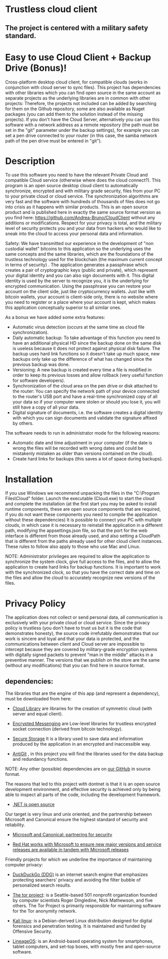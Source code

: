 # Trustless cloud client

## The project is centered with a military safety standard.

# Easy to use Cloud Client + Backup Drive (Bonus)!

Cross-platform desktop cloud client, for compatible clouds (works in conjunction with cloud server to sync files).
This project has dependencies with other libraries which you can find open source in the same account as separate projects as the underlying libraries are in common with other projects:
Therefore, the projects not included can be added by searching for them on the Github repository, some are also available as Nuget packages (you can add them to the solution instead of the missing projects).
If you don't have the Cloud Server, alternatively you can use this software with a network address as a remote repository (the path must be set in the "git" parameter under the backup settings), for example you can set a pen drive connected to your router (in this case, the samba network path of the pen drive must be entered in "git").

# Description

To use this software you need to have the relevant Private Cloud and compatible Cloud service (otherwise where does the cloud connect?).
This program is an open source desktop cloud client to automatically synchronize, encrypted and with military grade security, files from your PC to your private cloud or cloud service.
The synchronization algorithms are very fast and the software with hundreds of thousands of files does not go into crisis as it happens with similar products.
This is an open source product and is published here in exactly the same source format version as you find here: https://github.com/Andrea-Bruno/CloudClient without any additions or modifications.
Respect for your privacy is total, and the military level of security protects you and your data from hackers who would like to sneak into the cloud to access your personal data and information.

Safety:
We have transmitted our experience in the development of "non custodial wallet" bitcoins to this application so the underlying uses the same concepts and the same libraries, which are the foundations of the trustless technology used for the blockchain (the maximum current concept in terms of security) . The application generates a passphrase which creates a pair of cryptographic keys (public and private), which represent your digital identity and you can also sign documents with it. This digital identity is used by the server to recognize you, it is the underlying for encrypted communication. Using the passphrase you can restore your account on the client side, just like cryptocurrency wallets. Just like with bitcoin wallets, your account is client-side only, there is no website where you need to register or a place where your account is kept, which makes this application conceptually superior to all similar ones.

As a bonus we have added some extra features:
* Automatic virus detection (occurs at the same time as cloud file synchronization).
* Daily automatic backup: To take advantage of this function you need to have an additional physical HD since the backup done on the same disk is useless because it does not protect against physical disk failure. The backup uses hard link functions so it doesn't take up much space, new backups only take up the difference of what has changed since the previous backup was done.
* Versioning: A new backup is created every time a file is modified in order to keep its previous losses and allow rollback (very useful function for software developers).
* Synchronization of the cloud area on the pen drive or disk attached to the router: You can specify the network path of your device connected to the router's USB port and have a real-time synchronized copy of all your data so if your computer were stolen or should you lose it, you will still have a copy of all your data.
* Digital signature of documents, i.e. the software creates a digital identity with which you can sign documents and validate the signature affixed by others.

The software needs to run in administrator mode for the following reasons:
* Automatic date and time adjustment in your computer (if the date is wrong the files will be recorded with wrong dates and could be mistakenly mistaken as older than versions contained on the cloud).
* Create hard links for backups (this saves a lot of space during backups).

# Installation

If you use Windows we recommend unpacking the files in the "C:\Program Files\Cloud" folder. Launch the executable (Cloud.exe) to start the cloud and complete the installation (at the first start you may be asked to install runtime components, these are open source components that are required, if you do not want these components you need to compile the application without these dependencies)
It is possible to connect your PC with multiple clouds, in which case it is necessary to reinstall the application in a different path, modifying the appsettings.json file, so that the port for the web interface is different from those already used, and also setting a CloudPath that is different from the paths already used for other cloud client instances. These rules to follow also apply to those who use Mac and Linux.

NOTE: Administrator privileges are required to allow the application to synchronize the system clock, give full access to the files, and to allow the application to create hard links for backup functions. It is important to work with the synchronized clock, so that you have the correct date and time on the files and allow the cloud to accurately recognize new versions of the files.

# Privacy Policy

The application does not collect or send personal data, all communication is exclusively with your private cloud or cloud service.
Since the privacy policy is trustless (you don't have to trust us but it is the code that demonstrates honesty), the source code irrefutably demonstrates that our work is sincere and loyal and that your data is protected, and the communications between client and Cloud server are impossible to intercept because they are covered by military-grade encryption systems with digitally signed packets to prevent "man in the middle" attacks in a preventive manner. The versions that we publish on the store are the same (without any modifications) that you can find here in source format.

## dependencies:

The libraries that are the engine of this app (and represent a dependency), must be downloaded from here:

* [Cloud Library](https://github.com/Andrea-Bruno/CloudLibraries) are libraries for the creation of symmetric cloud (with server and equal client).

* [Encrypted Messenging](https://github.com/Andrea-Bruno/EncryptedMessaging) are Low-level libraries for trustless encrypted socket connection (derived from bitcoin technology).

* [Secure Storage](https://github.com/Andrea-Bruno/SecureStorage) It is a library used to save data and information produced by the application in an encrypted and inaccessible way.

* [AntiGit](https://github.com/Andrea-Bruno/AntiGithub) , in this project you will find the libraries used for the data backup and redundancy functions.

NOTE: Any other (possible) dependencies are on [our GitHub](https://github.com/Andrea-Bruno) in source format.

The reasons that led to this project with dontnet is that it is an open source development environment, and effective security is achieved only by being able to inspect all parts of the code, including the development framework.
* [.NET is open source](https://dotnet.microsoft.com/en-us/platform/open-source)

Our target is very linux and unix oriented, and the partnership between Microsoft and Canonical ensure the highest standard of security and reliability.

* [Microsoft and Canonical: partnering for security](https://ubuntu.com/blog/install-dotnet-on-ubuntu)

* [Red Hat works with Microsoft to ensure new major versions and service releases are available in tandem with Microsoft releases](https://developers.redhat.com/products/dotnet/overview)

Friendly projects for which we underline the importance of maintaining computer privacy:

* [DuckDuckGo (DDG)](https://duckduckgo.com/) is an internet search engine that emphasizes protecting searchers' privacy and avoiding the filter bubble of personalized search results.

* [The tor project](https://www.torproject.org/): is a Seattle-based 501 nonprofit organization founded by computer scientists Roger Dingledine, Nick Mathewson, and five others. The Tor Project is primarily responsible for maintaining software for the Tor anonymity network. 

* [Kali linux](https://www.kali.org/): is a Debian-derived Linux distribution designed for digital forensics and penetration testing. It is maintained and funded by Offensive Security.

* [LineageOS](https://lineageos.org/): is an Android-based operating system for smartphones, tablet computers, and set-top boxes, with mostly free and open-source software.

